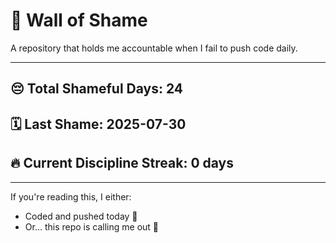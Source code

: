 # 🧱 Wall of Shame

A repository that holds me accountable when I fail to push code daily.

---

## 😔 Total Shameful Days: **24**
## 🗓️ Last Shame: **2025-07-30**
## 🔥 Current Discipline Streak: **0 days**

---

If you're reading this, I either:
- Coded and pushed today 💪
- Or... this repo is calling me out 😤
